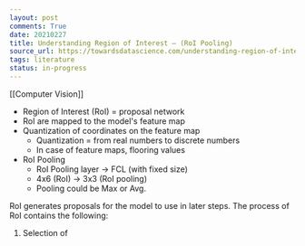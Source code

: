 ```yaml
---
layout: post
comments: True
date: 20210227
title: Understanding Region of Interest — (RoI Pooling)
source_url: https://towardsdatascience.com/understanding-region-of-interest-part-1-roi-pooling-e4f5dd65bb44
tags: literature
status: in-progress
---
```


[[Computer Vision]] 

-   Region of Interest (RoI) = proposal network
-   RoI are mapped to the model's feature map
-   Quantization of coordinates on the feature map
    -   Quantization = from real numbers to discrete numbers
    -   In case of feature maps, flooring values
-   RoI Pooling
    -   RoI Pooling layer -> FCL (with fixed size)
    -   4x6 (RoI) -> 3x3 (RoI pooling)
    -   Pooling could be Max or Avg.

RoI generates proposals for the model to use in later steps. The process of RoI contains the following: 
1) Selection of 
